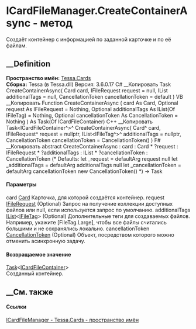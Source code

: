 # ICardFileManager.CreateContainerAsync - метод
Создаёт контейнер с информацией по заданной карточке и по её файлам.
##  __Definition
 **Пространство имён:** [Tessa.Cards](N_Tessa_Cards.htm)  
 **Сборка:** Tessa (в Tessa.dll) Версия: 3.6.0.17
C# __Копировать
     Task<ICardFileContainer> CreateContainerAsync(
    	Card card,
    	IFileRequest request = null,
    	IList<IFileTag> additionalTags = null,
    	CancellationToken cancellationToken = default
    )
VB __Копировать
     Function CreateContainerAsync ( 
    	card As Card,
    	Optional request As IFileRequest = Nothing,
    	Optional additionalTags As IList(Of IFileTag) = Nothing,
    	Optional cancellationToken As CancellationToken = Nothing
    ) As Task(Of ICardFileContainer)
C++ __Копировать
    Task<ICardFileContainer^>^ CreateContainerAsync(
    	Card^ card, 
    	IFileRequest^ request = nullptr, 
    	IList<IFileTag^>^ additionalTags = nullptr, 
    	CancellationToken cancellationToken = CancellationToken()
    )
F# __Копировать
     abstract CreateContainerAsync : 
            card : Card * 
            ?request : IFileRequest * 
            ?additionalTags : IList<IFileTag> * 
            ?cancellationToken : CancellationToken 
    (* Defaults:
            let _request = defaultArg request null
            let _additionalTags = defaultArg additionalTags null
            let _cancellationToken = defaultArg cancellationToken new CancellationToken()
    *)
    -> Task<ICardFileContainer> 
#### Параметры
card [Card](T_Tessa_Cards_Card.htm)
    Карточка, для которой создаётся контейнер.
request [IFileRequest](T_Tessa_Files_IFileRequest.htm) (Optional)
    Запрос на получение коллекции доступных файлов или null, если используется запрос по умолчанию.
additionalTags
[IList](https://learn.microsoft.com/dotnet/api/system.collections.generic.ilist-1)<[IFileTag](T_Tessa_Files_IFileTag.htm)>
(Optional)
     Дополнительные теги для создаваемых файлов. Например, укажите [FileTag.Large], чтобы все файлы считались большими и не сохранялись локально. 
cancellationToken
[CancellationToken](https://learn.microsoft.com/dotnet/api/system.threading.cancellationtoken)
(Optional)
    Объект, посредством которого можно отменить асинхронную задачу.
#### Возвращаемое значение
[Task](https://learn.microsoft.com/dotnet/api/system.threading.tasks.task-1)<[ICardFileContainer](T_Tessa_Cards_ICardFileContainer.htm)>  
Созданный контейнер.
##  __См. также
#### Ссылки
[ICardFileManager - ](T_Tessa_Cards_ICardFileManager.htm)
[Tessa.Cards - пространство имён](N_Tessa_Cards.htm)
